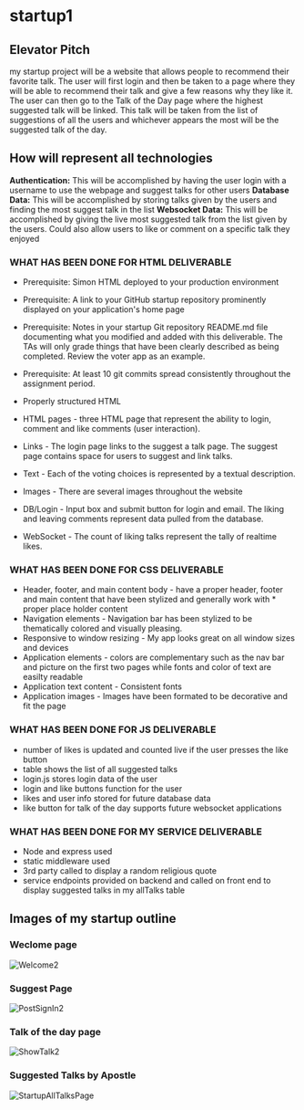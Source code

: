 # startup1

## Elevator Pitch 
my startup project will be a website that allows people to recommend their favorite talk. The user will first login and then be taken to a page where they will be able to recommend their talk and give a few reasons why they like it. The user can then go to the Talk of the Day page where the highest suggested talk will be linked. This talk will be taken from the list of suggestions of all the users and whichever appears the most will be the suggested talk of the day.


## How will represent all technologies 
**Authentication:** This will be accomplished by having the user login with a username to use the webpage and suggest talks for other users
**Database Data:** This will be accomplished by storing talks given by the users and finding the most suggest talk in the list
**Websocket Data:** This will be accomplished by giving the live most suggested talk from the list given by the users. Could also allow users to like or comment on a specific talk they enjoyed


### WHAT HAS BEEN DONE FOR HTML DELIVERABLE 
* Prerequisite: Simon HTML deployed to your production environment
* Prerequisite: A link to your GitHub startup repository prominently displayed on your application's home page
* Prerequisite: Notes in your startup Git repository README.md file documenting what you modified and added with this deliverable. The TAs will only grade things that have been clearly described as being completed. Review the voter app as an example.
* Prerequisite: At least 10 git commits spread consistently throughout the assignment period.
* Properly structured HTML

* HTML pages - three HTML page that represent the ability to login, comment and like comments (user interaction).
* Links - The login page links to the suggest a talk page. The suggest page contains space for users to suggest and link talks.
* Text - Each of the voting choices is represented by a textual description.
* Images - There are several images throughout the website 
* DB/Login - Input box and submit button for login and email. The liking and leaving comments represent data pulled from the database.
* WebSocket - The count of liking talks represent the tally of realtime likes.


### WHAT HAS BEEN DONE FOR CSS DELIVERABLE 
* Header, footer, and main content body - have a proper header, footer and main content that have been stylized and generally work with * proper place holder content 
* Navigation elements - Navigation bar has been stylized to be thematically colored and visually pleasing.
* Responsive to window resizing - My app looks great on all window sizes and devices
* Application elements - colors are complementary such as the nav bar and picture on the first two pages while fonts and color of text are easilty readable 
* Application text content - Consistent fonts
* Application images - Images have been formated to be decorative and fit the page

### WHAT HAS BEEN DONE FOR JS DELIVERABLE
* number of likes is updated and counted live if the user presses the like button
* table shows the list of all suggested talks
* login.js stores login data of the user
* login and like buttons function for the user 
* likes and user info stored for future database data
* like button for talk of the day supports future websocket applications

### WHAT HAS BEEN DONE FOR MY SERVICE DELIVERABLE 
* Node and express used
* static middleware used 
* 3rd party called to display a random religious quote 
* service endpoints provided on backend and called on front end to display suggested talks in my allTalks table 




## Images of my startup outline

### Weclome page
![Welcome2](https://github.com/tannerbr/startup1/assets/131897609/cf223dae-0cf1-4ead-a652-9bafe8885269)


### Suggest Page
![PostSignIn2](https://github.com/tannerbr/startup1/assets/131897609/fc88c7cb-9eb6-49af-bf60-96fff4039fab)


### Talk of the day page
![ShowTalk2](https://github.com/tannerbr/startup1/assets/131897609/71a593dc-1548-4b65-813d-1ce4d89126b5)


### Suggested Talks by Apostle
![StartupAllTalksPage](https://github.com/tannerbr/startup1/assets/131897609/35c0c31f-cfa5-4575-820e-d661bf9c2b78)



